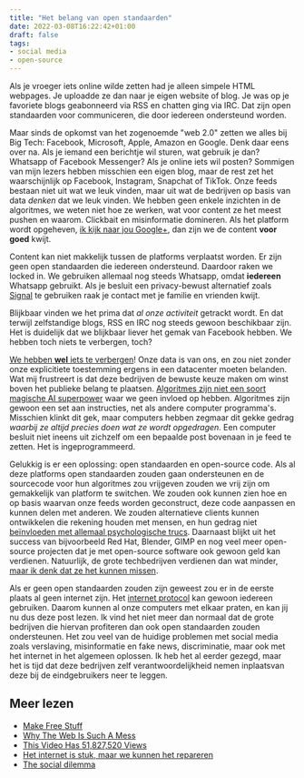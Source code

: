 ```yaml
---
title: "Het belang van open standaarden"
date: 2022-03-08T16:22:42+01:00
draft: false
tags:
- social media
- open-source
---
```


Als je vroeger iets online wilde zetten had je alleen simpele HTML webpages. Je uploadde ze dan naar je eigen website of blog. Je was op je favoriete blogs geabonneerd via RSS en chatten ging via IRC. Dat zijn open standaarden voor communiceren, die door iedereen ondersteund worden.

Maar sinds de opkomst van het zogenoemde "web 2.0" zetten we alles bij Big Tech: Facebook, Microsoft, Apple, Amazon en Google. Denk daar eens over na. Als je iemand een berichtje wil sturen, wat gebruik je dan? Whatsapp of Facebook Messenger? Als je online iets wil posten? Sommigen van mijn lezers hebben misschien een eigen blog, maar de rest zet het waarschijnlijk op Facebook, Instagram, Snapchat of TikTok. Onze feeds bestaan niet uit wat we leuk vinden, maar uit wat de bedrijven op basis van data _denken_ dat we leuk vinden. We hebben geen enkele inzichten in de algoritmes, we weten niet hoe ze werken, wat voor content ze het meest pushen en waarom. Clickbait en misinformatie domineren. Als het platform wordt opgeheven, [ik kijk naar jou Google+](https://plus.google.com), dan zijn we de content **voor goed** kwijt.

Content kan niet makkelijk tussen de platforms verplaatst worden. Er zijn geen open standaarden die iedereen ondersteund. Daardoor raken we locked in. We gebruiken allemaal nog steeds Whatsapp, omdat **iedereen** Whatsapp gebruikt. Als je besluit een privacy-bewust alternatief zoals [Signal](https://signal.org/en/) te gebruiken raak je contact met je familie en vrienden kwijt.

Blijkbaar vinden we het prima dat _al onze activiteit_ getrackt wordt. En dat terwijl zelfstandige blogs, RSS en IRC nog steeds gewoon beschikbaar zijn. Het is duidelijk dat we blijkbaar liever het gemak van Facebook hebben. We hebben toch niets te verbergen, toch?

[We hebben **wel** iets te verbergen](https://decorrespondent.nl/nietsteverbergen)! Onze data is van ons, en zou niet zonder onze explicitiete toestemming ergens in een datacenter moeten belanden. Wat mij frustreert is dat deze bedrijven de bewuste keuze maken om winst boven het publieke belang te plaatsen. [Algoritmes zijn niet een soort magische AI superpower](https://www.youtube.com/watch?v=P_9MIU8ZueU) waar we geen invloed op hebben. Algoritmes zijn gewoon een set aan instructies, net als andere computer programma's. Misschien klinkt dit gek, maar computers hebben zegmaar dit gekke gedrag _waarbij ze altijd precies doen wat ze wordt opgedragen_. Een computer besluit niet ineens uit zichzelf om een bepaalde post bovenaan in je feed te zetten. Het is ingeprogrammeerd.

Gelukkig is er een oplossing: open standaarden en open-source code. Als al deze platforms open standaarden zouden gaan ondersteunen en de sourcecode voor hun algoritmes zou vrijgeven zouden we vrij zijn om gemakkelijk van platform te switchen. We zouden ook kunnen zien hoe en op basis waarvan onze feeds worden geconstruct, deze code aanpassen en kunnen delen met anderen. We zouden alternatieve clients kunnen ontwikkelen die rekening houden met mensen, en hun gedrag niet [beïnvloeden met allemaal psychologische trucs](https://schooltv.nl/video/hoe-maken-apps-ons-verslaafd-psychologische-trucs-van-facebook-instagram-en-whatsapp/). Daarnaast blijkt uit het success van bijvoorbeeld Red Hat, Blender, GIMP en nog veel meer open-source projecten dat je met open-source software ook gewoon geld kan verdienen. Natuurlijk, de grote techbedrijven verdienen dan wat minder, [maar ik denk dat ze het kunnen missen](https://www.emerce.nl/nieuws/google-eindigt-2021-nettowinst-76-miljard).

Als er geen open standaarden zouden zijn geweest zou er in de eerste plaats al geen internet zijn. Het [internet protocol](https://en.wikipedia.org/wiki/Internet_Protocol) kan gewoon iedereen gebruiken. Daarom kunnen al onze computers met elkaar praten, en kan jij nu dus deze post lezen. Ik vind het niet meer dan normaal dat de grote bedrijven die hiervan profiteren dan ook open standaarden zouden ondersteunen. Het zou veel van de huidige problemen met social media zoals verslaving, misinformatie en fake news, discriminatie, maar ook met het internet in het algemeen oplossen. Ik heb het al eerder gezegd, maar het is tijd dat deze bedrijven zelf verantwoordelijkheid nemen inplaatsvan deze bij de eindgebruikers neer te leggen.

## Meer lezen

- [Make Free Stuff](https://mxb.dev/blog/make-free-stuff/)
- [Why The Web Is Such A Mess](https://www.youtube.com/watch?v=OFRjZtYs3wY)
- [This Video Has 51,827,520 Views](https://www.youtube.com/watch?v=BxV14h0kFs0)
- [Het internet is stuk, maar we kunnen het repareren](https://www.bol.com/nl/nl/f/het-internet-is-stuk/9200000115140353/)
- [The social dilemma](https://www.thesocialdilemma.com)
